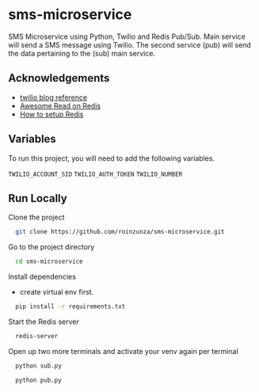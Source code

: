
# sms-microservice

SMS Microservice using Python, Twilio and Redis Pub/Sub. Main service will send a SMS message using Twilio. The second service (pub) will send the data pertaining to the (sub) main service.

## Acknowledgements

 - [twilio blog reference](https://www.twilio.com/blog/sms-microservice-python-twilio-redis-pub-sub)
 - [Awesome Read on Redis](https://www.tutorialspoint.com/redis/redis_pub_sub.htm)
 - [How to setup Redis](https://www.devglan.com/blog/install-redis-windows-and-mac)


## Variables

To run this project, you will need to add the following variables.

`TWILIO_ACCOUNT_SID`
`TWILIO_AUTH_TOKEN`
`TWILIO_NUMBER`


## Run Locally

Clone the project

```bash
  git clone https://github.com/roinzunza/sms-microservice.git
```

Go to the project directory

```bash
  cd sms-microservice
```

Install dependencies
- create virtual env first.

```bash
  pip install -r requirements.txt
```

Start the Redis server

```bash
  redis-server
```
Open up two more terminals and activate your venv again per terminal

```bash 2
  python sub.py
```

```bash 3
  python pub.py
```
